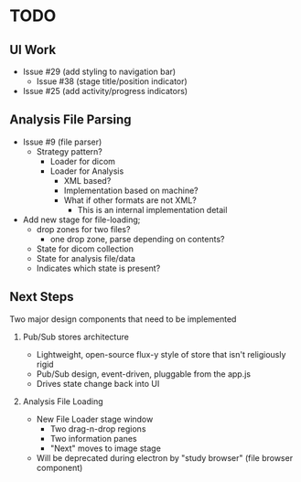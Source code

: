 # TODO

## UI Work

- Issue #29 (add styling to navigation bar)
	- Issue #38 (stage title/position indicator)
- Issue #25 (add activity/progress indicators)

## Analysis File Parsing

- Issue #9 (file parser)
	- Strategy pattern?
		- Loader for dicom
		- Loader for Analysis
			- XML based?
			- Implementation based on machine?
			- What if other formats are not XML?
				- This is an internal implementation detail
- Add new stage for file-loading;
	- drop zones for two files?
		- one drop zone, parse depending on contents?
	- State for dicom collection
	- State for analysis file/data
	- Indicates which state is present?

## Next Steps

Two major design components that need to be implemented

1. Pub/Sub stores architecture
	- Lightweight, open-source flux-y style of store that isn't religiously rigid
	- Pub/Sub design, event-driven, pluggable from the app.js
	- Drives state change back into UI

2. Analysis File Loading
	- New File Loader stage window
		- Two drag-n-drop regions
		- Two information panes
		- "Next" moves to image stage
	- Will be deprecated during electron by "study browser" (file browser component)
